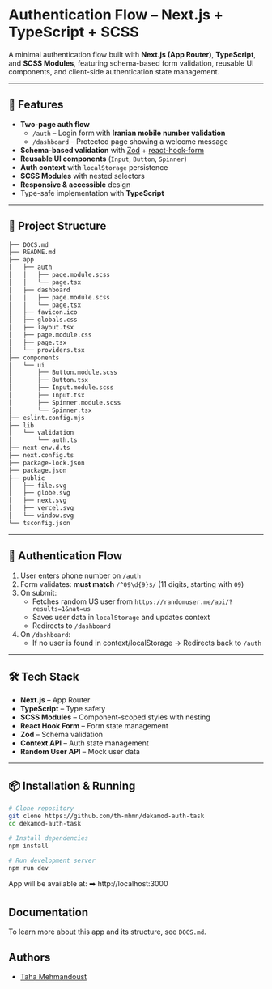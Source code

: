 # Authentication Flow – Next.js + TypeScript + SCSS

A minimal authentication flow built with **Next.js (App Router)**, **TypeScript**, and **SCSS Modules**, featuring schema-based form validation, reusable UI components, and client-side authentication state management.

---

## 🚀 Features

- **Two-page auth flow**
  - `/auth` – Login form with **Iranian mobile number validation**
  - `/dashboard` – Protected page showing a welcome message
- **Schema-based validation** with [Zod](https://zod.dev/) + [react-hook-form](https://react-hook-form.com/)
- **Reusable UI components** (`Input`, `Button`, `Spinner`)
- **Auth context** with `localStorage` persistence
- **SCSS Modules** with nested selectors
- **Responsive & accessible** design
- Type-safe implementation with **TypeScript**

---

## 📂 Project Structure

````bash
├── DOCS.md
├── README.md
├── app
│   ├── auth
│   │   ├── page.module.scss
│   │   └── page.tsx
│   ├── dashboard
│   │   ├── page.module.scss
│   │   └── page.tsx
│   ├── favicon.ico
│   ├── globals.css
│   ├── layout.tsx
│   ├── page.module.css
│   ├── page.tsx
│   └── providers.tsx
├── components
│   └── ui
│       ├── Button.module.scss
│       ├── Button.tsx
│       ├── Input.module.scss
│       ├── Input.tsx
│       ├── Spinner.module.scss
│       └── Spinner.tsx
├── eslint.config.mjs
├── lib
│   └── validation
│       └── auth.ts
├── next-env.d.ts
├── next.config.ts
├── package-lock.json
├── package.json
├── public
│   ├── file.svg
│   ├── globe.svg
│   ├── next.svg
│   ├── vercel.svg
│   └── window.svg
└── tsconfig.json
````

---

## 🔑 Authentication Flow
1. User enters phone number on `/auth`
2. Form validates: **must match** `/^09\d{9}$/` (11 digits, starting with `09`)
3. On submit:
   - Fetches random US user from `https://randomuser.me/api/?results=1&nat=us`
   - Saves user data in `localStorage` and updates context
   - Redirects to `/dashboard`
4. On `/dashboard`:
   - If no user is found in context/localStorage → Redirects back to `/auth`

---

## 🛠 Tech Stack

- **Next.js** – App Router
- **TypeScript** – Type safety
- **SCSS Modules** – Component-scoped styles with nesting
- **React Hook Form** – Form state management
- **Zod** – Schema validation
- **Context API** – Auth state management
- **Random User API** – Mock user data

---

## 📦 Installation & Running

```bash
# Clone repository
git clone https://github.com/th-mhmn/dekamod-auth-task
cd dekamod-auth-task

# Install dependencies
npm install

# Run development server
npm run dev

````
App will be available at:
➡️ http://localhost:3000


## Documentation

To learn more about this app and its structure, see `DOCS.md`.


## Authors

- [Taha Mehmandoust](https://www.github.com/th-mhmn)


